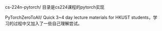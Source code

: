 cs-224n-pytorch/ 目录是cs224课程的pytorch实现

PyTorchZeroToAll/ Quick 3~4 day lecture materials for HKUST students，学习的过程中又加入了一些自己理解尝试。